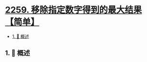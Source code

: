 # [2259. 移除指定数字得到的最大结果【简单】](https://github.com/tnotesjs/TNotes.leetcode/tree/main/notes/2259.%20%E7%A7%BB%E9%99%A4%E6%8C%87%E5%AE%9A%E6%95%B0%E5%AD%97%E5%BE%97%E5%88%B0%E7%9A%84%E6%9C%80%E5%A4%A7%E7%BB%93%E6%9E%9C%E3%80%90%E7%AE%80%E5%8D%95%E3%80%91)

<!-- region:toc -->

- [1. 📝 概述](#1--概述)

<!-- endregion:toc -->

## 1. 📝 概述
